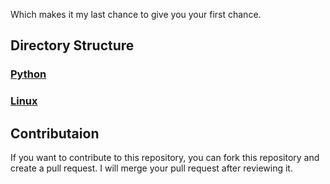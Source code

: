 Which makes it my last chance to give you your first chance.

## Directory Structure

### [Python](/Python/README.md)

### [Linux](/Linux/README.md)


## Contributaion

If you want to contribute to this repository, you can fork this repository and create a pull request. I will merge your pull request after reviewing it.


